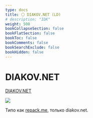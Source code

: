 ```yaml
---
type: docs
title: ⚪️ DIAKOV.NET (LD)
# description: "IDK"
weight: 500
bookCollapseSection: false
bookFlatSection: false
bookToc: false
bookComments: false
bookSearchExclude: false
bookHidden: false
---
```


# DIAKOV.NET

[DIAKOV.NET](https://diakov.net/?nt)

![](@img/diakov.net-screenshot.jpg)

Типо как [repack.me](../repack.me), только diakov.net.
